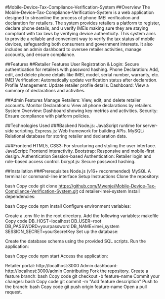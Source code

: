 #Mobile-Device-Tax-Compliance-Verification-System
##Overview
The Mobile-Device-Tax-Compliance-Verification-System is a web application designed to streamline the process of phone IMEI verification and declaration for retailers. The system provides retailers a platform to register, declare phone details, and u verify IMEIs making sure they are staying compliant with tax laws by verifying device authenticity. This system aims to provide a reliable and convenient way to verify the tax status of mobile devices, safeguarding both consumers and government interests. It also includes an admin dashboard to oversee retailer activities, manage accounts, and ensure compliance.

##Features
##Retailer Features
User Registration & Login: Secure authentication for retailers with password hashing.
Phone Declaration: Add, edit, and delete phone details like IMEI, model, serial number, warranty, etc.
IMEI Verification: Automatically update verification status after declaration.
Profile Management: Update retailer profile details.
Dashboard: View a summary of declarations and activities.

##Admin Features
Manage Retailers: View, edit, and delete retailer accounts.
Monitor Declarations: View all phone declarations by retailers.
System Overview: Dashboard showing key metrics and activities.
Security: Ensure compliance with platform policies.

##Technologies Used
###Backend
Node.js: JavaScript runtime for server-side scripting.
Express.js: Web framework for building APIs.
MySQL: Relational database for storing retailer and declaration data.

###Frontend
HTML5, CSS3: For structuring and styling the user interface.
JavaScript: Frontend interactivity.
Bootstrap: Responsive and mobile-first design.
Authentication
Session-based Authentication: Retailer login and role-based access control.
bcrypt.js: Secure password hashing.

##Installation
###Prerequisites
Node.js (v16+ recommended)
MySQL
A terminal or command-line interface
Setup Instructions
Clone the repository:

bash
Copy code
git clone https://github.com/Mwenje/Mobile-Device-Tax-Compliance-Verification-System.git
cd retailer-imei-system
Install dependencies:

bash
Copy code
npm install
Configure environment variables:

Create a .env file in the root directory.
Add the following variables:
makefile
Copy code
DB_HOST=localhost
DB_USER=root
DB_PASSWORD=yourpassword
DB_NAME=imei_system
SESSION_SECRET=yourSecretKey
Set up the database:

Create the database schema using the provided SQL scripts.
Run the application:

bash
Copy code
npm start
Access the application:

Retailer portal: http://localhost:3000
Admin dashboard: http://localhost:3000/admin
Contributing
Fork the repository.
Create a feature branch:
bash
Copy code
git checkout -b feature-name
Commit your changes:
bash
Copy code
git commit -m "Add feature description"
Push to the branch:
bash
Copy code
git push origin feature-name
Open a pull request.
